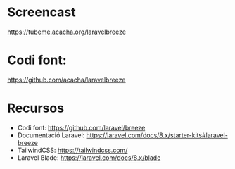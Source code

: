 # Screencast

https://tubeme.acacha.org/laravelbreeze

# Codi font:

https://github.com/acacha/laravelbreeze

# Recursos
- Codi font: https://github.com/laravel/breeze
- Documentació Laravel: https://laravel.com/docs/8.x/starter-kits#laravel-breeze
- TailwindCSS: https://tailwindcss.com/
- Laravel Blade: https://laravel.com/docs/8.x/blade

